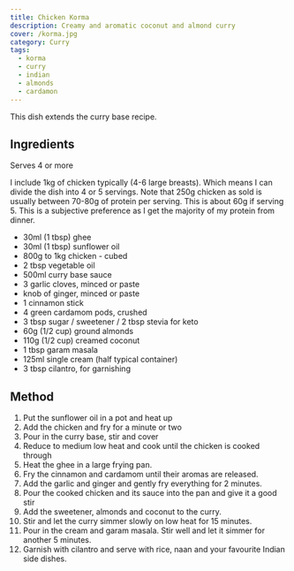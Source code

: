 ```yaml
---
title: Chicken Korma
description: Creamy and aromatic coconut and almond curry
cover: /korma.jpg
category: Curry
tags:
  - korma
  - curry
  - indian
  - almonds
  - cardamon
---
```


This dish extends the <nuxt-link to="./curry-base">curry base</nuxt-link>
recipe.

## Ingredients

Serves 4 or more

I include 1kg of chicken typically (4-6 large breasts). Which means I can divide
the dish into 4 or 5 servings. Note that 250g chicken as sold is usually between
70-80g of protein per serving. This is about 60g if serving 5. This is a
subjective preference as I get the majority of my protein from dinner.

- 30ml (1 tbsp) ghee
- 30ml (1 tbsp) sunflower oil
- 800g to 1kg chicken - cubed
- 2 tbsp vegetable oil
- 500ml curry base sauce
- 3 garlic cloves, minced or paste
- knob of ginger, minced or paste
- 1 cinnamon stick
- 4 green cardamom pods, crushed
- 3 tbsp sugar / sweetener / 2 tbsp stevia for keto
- 60g (1/2 cup) ground almonds
- 110g (1/2 cup) creamed coconut
- 1 tbsp garam masala
- 125ml single cream (half typical container)
- 3 tbsp cilantro, for garnishing

## Method

1. Put the sunflower oil in a pot and heat up
2. Add the chicken and fry for a minute or two
3. Pour in the curry base, stir and cover
4. Reduce to medium low heat and cook until the chicken is cooked through
5. Heat the ghee in a large frying pan.
6. Fry the cinnamon and cardamom until their aromas are released.
7. Add the garlic and ginger and gently fry everything for 2 minutes.
8. Pour the cooked chicken and its sauce into the pan and give it a good stir
9. Add the sweetener, almonds and coconut to the curry.
10. Stir and let the curry simmer slowly on low heat for 15 minutes.
11. Pour in the cream and garam masala. Stir well and let it simmer for another
    5 minutes.
12. Garnish with cilantro and serve with rice, naan and your favourite Indian
    side dishes.
